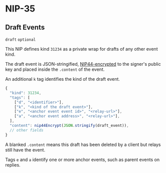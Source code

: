NIP-35
======

Draft Events 
------------

`draft` `optional`

This NIP defines kind `31234` as a private wrap for drafts of any other event kind. 

The draft event is JSON-stringified, [NIP44-encrypted](44.md) to the signer's public key and placed inside the `.content` of the event.

An additional `k` tag identifies the kind of the draft event. 

```js
{
  "kind": 31234,
  "tags": [
    ["d", "<identifier>"],
    ["k", "<kind of the draft event>"],
    ["e", "<anchor event event id>", "<relay-url>"],
    ["a", "<anchor event address>", "<relay-url>"],
  ],
  "content": nip44Encrypt(JSON.stringify(draft_event)),
  // other fields
}
```

A blanked `.content` means this draft has been deleted by a client but relays still have the event. 

Tags `e` and `a` identify one or more anchor events, such as parent events on replies.   
